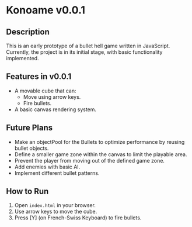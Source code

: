 # Konoame v0.0.1

## Description
This is an early prototype of a bullet hell game written in JavaScript. Currently, the project is in its initial stage, with basic functionality implemented.

## Features in v0.0.1
- A movable cube that can:
  - Move using arrow keys.
  - Fire bullets.
- A basic canvas rendering system.

## Future Plans
- Make an objectPool for the Bullets to optimize performance by reusing bullet objects.
- Define a smaller game zone within the canvas to limit the playable area.
- Prevent the player from moving out of the defined game zone.
- Add enemies with basic AI.
- Implement different bullet patterns.

## How to Run
1. Open `index.html` in your browser.
2. Use arrow keys to move the cube.
3. Press [Y] (on French-Swiss Keyboard) to fire bullets.
